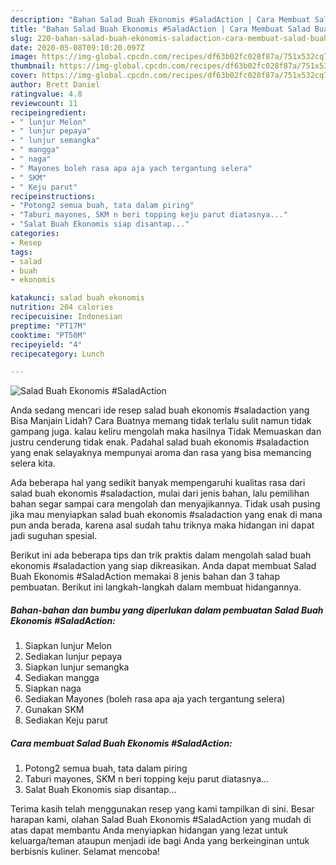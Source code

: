 ```yaml
---
description: "Bahan Salad Buah Ekonomis #SaladAction | Cara Membuat Salad Buah Ekonomis #SaladAction Yang Lezat"
title: "Bahan Salad Buah Ekonomis #SaladAction | Cara Membuat Salad Buah Ekonomis #SaladAction Yang Lezat"
slug: 220-bahan-salad-buah-ekonomis-saladaction-cara-membuat-salad-buah-ekonomis-saladaction-yang-lezat
date: 2020-05-08T09:10:20.097Z
image: https://img-global.cpcdn.com/recipes/df63b02fc028f87a/751x532cq70/salad-buah-ekonomis-saladaction-foto-resep-utama.jpg
thumbnail: https://img-global.cpcdn.com/recipes/df63b02fc028f87a/751x532cq70/salad-buah-ekonomis-saladaction-foto-resep-utama.jpg
cover: https://img-global.cpcdn.com/recipes/df63b02fc028f87a/751x532cq70/salad-buah-ekonomis-saladaction-foto-resep-utama.jpg
author: Brett Daniel
ratingvalue: 4.8
reviewcount: 11
recipeingredient:
- " lunjur Melon"
- " lunjur pepaya"
- " lunjur semangka"
- " mangga"
- " naga"
- " Mayones boleh rasa apa aja yach tergantung selera"
- " SKM"
- " Keju parut"
recipeinstructions:
- "Potong2 semua buah, tata dalam piring"
- "Taburi mayones, SKM n beri topping keju parut diatasnya..."
- "Salat Buah Ekonomis siap disantap..."
categories:
- Resep
tags:
- salad
- buah
- ekonomis

katakunci: salad buah ekonomis 
nutrition: 204 calories
recipecuisine: Indonesian
preptime: "PT17M"
cooktime: "PT50M"
recipeyield: "4"
recipecategory: Lunch

---
```



![Salad Buah Ekonomis #SaladAction](https://img-global.cpcdn.com/recipes/df63b02fc028f87a/751x532cq70/salad-buah-ekonomis-saladaction-foto-resep-utama.jpg)

Anda sedang mencari ide resep salad buah ekonomis #saladaction yang Bisa Manjain Lidah? Cara Buatnya memang tidak terlalu sulit namun tidak gampang juga. kalau keliru mengolah maka hasilnya Tidak Memuaskan dan justru cenderung tidak enak. Padahal salad buah ekonomis #saladaction yang enak selayaknya mempunyai aroma dan rasa yang bisa memancing selera kita.



Ada beberapa hal yang sedikit banyak mempengaruhi kualitas rasa dari salad buah ekonomis #saladaction, mulai dari jenis bahan, lalu pemilihan bahan segar sampai cara mengolah dan menyajikannya. Tidak usah pusing jika mau menyiapkan salad buah ekonomis #saladaction yang enak di mana pun anda berada, karena asal sudah tahu triknya maka hidangan ini dapat jadi suguhan spesial.


Berikut ini ada beberapa tips dan trik praktis dalam mengolah salad buah ekonomis #saladaction yang siap dikreasikan. Anda dapat membuat Salad Buah Ekonomis #SaladAction memakai 8 jenis bahan dan 3 tahap pembuatan. Berikut ini langkah-langkah dalam membuat hidangannya.

<!--inarticleads1-->

##### Bahan-bahan dan bumbu yang diperlukan dalam pembuatan Salad Buah Ekonomis #SaladAction:

1. Siapkan  lunjur Melon
1. Sediakan  lunjur pepaya
1. Siapkan  lunjur semangka
1. Sediakan  mangga
1. Siapkan  naga
1. Sediakan  Mayones (boleh rasa apa aja yach tergantung selera)
1. Gunakan  SKM
1. Sediakan  Keju parut




<!--inarticleads2-->

##### Cara membuat Salad Buah Ekonomis #SaladAction:

1. Potong2 semua buah, tata dalam piring
1. Taburi mayones, SKM n beri topping keju parut diatasnya...
1. Salat Buah Ekonomis siap disantap...




Terima kasih telah menggunakan resep yang kami tampilkan di sini. Besar harapan kami, olahan Salad Buah Ekonomis #SaladAction yang mudah di atas dapat membantu Anda menyiapkan hidangan yang lezat untuk keluarga/teman ataupun menjadi ide bagi Anda yang berkeinginan untuk berbisnis kuliner. Selamat mencoba!
